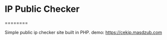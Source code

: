 # IP Public Checker
========

Simple public ip checker site built in PHP. demo: https://cekip.masdzub.com
